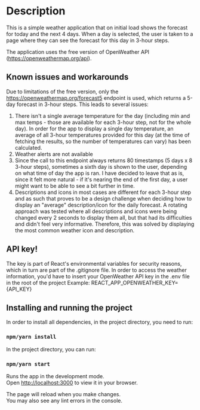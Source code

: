 # Description
This is a simple weather application that on initial load shows the forecast for today and the next 4 days.
When a day is selected, the user is taken to a page where they can see the forecast for this day in 3-hour steps.

The application uses the free version of OpenWeather API (https://openweathermap.org/api).

## Known issues and workarounds
Due to limitations of the free version, only the https://openweathermap.org/forecast5 endpoint is used, which returns a 5-day forecast in 3-hour steps.
This leads to several issues:
1. There isn't a single average temperature for the day (including min and max temps - those are available for each 3-hour step, not for the whole day). In order for the app to display a single day temperature, an average of all 3-hour temperatures provided for this day (at the time of fetching the results, so the number of temperatures can vary) has been calculated.
2. Weather alerts are not available
3. Since the call to this endpoint always returns 80 timestamps (5 days x 8 3-hour steps), sometimes a sixth day is shown to the user, depending on what time of day the app is ran. I have decided to leave that as is, since it felt more natural - if it's nearing the end of the first day, a user might want to be able to see a bit further in time.
4. Descriptions and icons in most cases are different for each 3-hour step and as such that proves to be a design challenge when deciding how to display an "average" description/icon for the daily forecast. A rotating approach was tested where all descriptions and icons were being changed every 2 seconds to display them all, but that had its difficulties and didn't feel very informative. Therefore, this was solved by displaying the most common weather icon and description.

## API key!
The key is part of React's environmental variables for security reasons, which in turn are part of the .gitignore file.
In order to access the weather information, you'd have to insert your OpenWeather API key in the .env file in the root of the project
Example: REACT_APP_OPENWEATHER_KEY={API_KEY}


## Installing and running the project

In order to install all dependencies, in the project directory, you need to run:

### `npm/yarn install`

In the project directory, you can run:

### `npm/yarn start`

Runs the app in the development mode.\
Open [http://localhost:3000](http://localhost:3000) to view it in your browser.

The page will reload when you make changes.\
You may also see any lint errors in the console.
